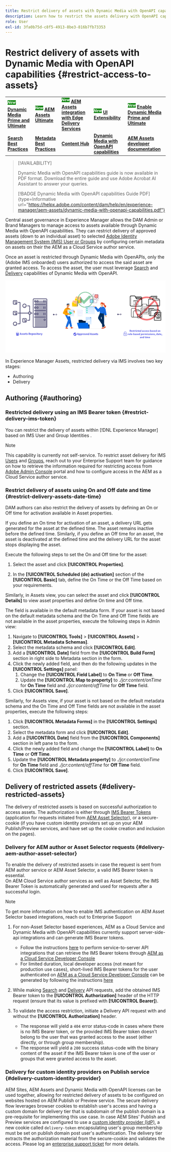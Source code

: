 ```yaml
---
title: Restrict delivery of assets with Dynamic Media with OpenAPI capabilities
description: Learn how to restrict the assets delivery with OpenAPI capabilities.
role: User
exl-id: 3fa0b75d-c8f5-4913-8be3-816b7fb73353
---
```

# Restrict delivery of assets with Dynamic Media with OpenAPI capabilities {#restrict-access-to-assets}

<table>
    <tr>
        <td>
            <sup style= "background-color:#008000; color:#FFFFFF; font-weight:bold"><i>New</i></sup> <a href="/help/assets/dynamic-media/dm-prime-ultimate.md"><b>Dynamic Media Prime and Ultimate</b></a>
        </td>
        <td>
            <sup style= "background-color:#008000; color:#FFFFFF; font-weight:bold"><i>New</i></sup> <a href="/help/assets/assets-ultimate-overview.md"><b>AEM Assets Ultimate</b></a>
        </td>
        <td>
            <sup style= "background-color:#008000; color:#FFFFFF; font-weight:bold"><i>New</i></sup> <a href="/help/assets/integrate-aem-assets-edge-delivery-services.md"><b>AEM Assets integration with Edge Delivery Services</b></a>
        </td>
        <td>
            <sup style= "background-color:#008000; color:#FFFFFF; font-weight:bold"><i>New</i></sup> <a href="/help/assets/aem-assets-view-ui-extensibility.md"><b>UI Extensibility</b></a>
        </td>
          <td>
            <sup style= "background-color:#008000; color:#FFFFFF; font-weight:bold"><i>New</i></sup> <a href="/help/assets/dynamic-media/enable-dynamic-media-prime-and-ultimate.md"><b>Enable Dynamic Media Prime and Ultimate</b></a>
        </td>
    </tr>
    <tr>
        <td>
            <a href="/help/assets/search-best-practices.md"><b>Search Best Practices</b></a>
        </td>
        <td>
            <a href="/help/assets/metadata-best-practices.md"><b>Metadata Best Practices</b></a>
        </td>
        <td>
            <a href="/help/assets/product-overview.md"><b>Content Hub</b></a>
        </td>
        <td>
            <a href="/help/assets/dynamic-media-open-apis-overview.md"><b>Dynamic Media with OpenAPI capabilities</b></a>
        </td>
        <td>
            <a href="https://developer.adobe.com/experience-cloud/experience-manager-apis/"><b>AEM Assets developer documentation</b></a>
        </td>
    </tr>
</table>

>[!AVAILABILITY]
>
>Dynamic Media with OpenAPI capabilities guide is now available in PDF format. Download the entire guide and use Adobe Acrobat AI Assistant to answer your queries. 
>
>[!BADGE Dynamic Media with OpenAPI capabilities Guide PDF]{type=Informative url="https://helpx.adobe.com/content/dam/help/en/experience-manager/aem-assets/dynamic-media-with-openapi-capabilities.pdf"}

Central asset governance in Experience Manager allows the DAM Admin or Brand Managers to manage access to assets available through Dynamic Media with OpenAPI capabilities. They can restrict delivery of approved assets (down to an individual asset) to selected [Adobe Identity Management System (IMS) User or Groups](https://helpx.adobe.com/in/enterprise/using/users.html#user-mgt-strategy) by configuring certain metadata on assets on their the AEM as a Cloud Service author service.

Once an asset is restricted through Dynamic Media with OpenAPIs, only the (Adobe IMS onboarded) users authorized to access the said asset are granted access. To access the asset, the user must leverage [Search](search-assets-api.md) and [Delivery](deliver-assets-apis.md) capabilities of Dynamic Media with OpenAPI.

![Restricted access to assets](/help/assets/assets/restricted-access.png)

In Experience Manager Assets, restricted delivery via IMS involves two key stages: 

* Authoring 
* Delivery

## Authoring {#authoring}

### Restricted delivery using an IMS Bearer token {#restrict-delivery-ims-token}

You can restrict the delivery of assets within [!DNL Experience Manager] based on IMS User and Group Identities .

>[!NOTE]
>
> This capability is currently not self-service. To restrict asset delivery for IMS [Users](https://helpx.adobe.com/in/enterprise/using/manage-directory-users.html) and [Groups](https://helpx.adobe.com/in/enterprise/using/user-groups.html), reach out to your Enterprise Support team for guidance on how to retrieve the information required for restricting access from [Adobe Admin Console](https://adminconsole.adobe.com/) portal and how to configure access in the AEM as a Cloud Service author service.

### Restrict delivery of assets using On and Off date and time {#restrict-delivery-assets-date-time}

DAM authors can also restrict the delivery of assets by defining an On or Off time for activation available in Asset properties.

If you define an On time for activation of an asset, a delivery URL gets generated for the asset at the defined time. The asset remains inactive before the defined time. Similarly, if you define an Off time for an asset, the asset is deactivated at the defined time and the delivery URL for the asset stops displaying the asset.

Execute the following steps to set the On and Off time for the asset:

1. Select the asset and click **[!UICONTROL Properties]**.

1. In the **[!UICONTROL Scheduled (de) activation]** section of the **[!UICONTROL Basic]** tab, define the On Time or the Off Time based on your requirements.

Similarly, in Assets view, you can select the asset and click **[!UICONTROL Details]** to view asset properties and define On time and Off time.

The field is available in the default metadata form. If your asset is not based on the default metadata schema and the On Time and Off Time fields are not available in the asset properties, execute the following steps in Admin view:

1. Navigate to **[!UICONTROL Tools]** > **[!UICONTROL Assets]** > **[!UICONTROL Metadata Schemas]**.
1. Select the metadata schema and click **[!UICONTROL Edit]**.
1. Add a **[!UICONTROL Date]** field from the **[!UICONTROL Build Form]** section in right side to Metadata section in the form. 
1. Click the newly added field, and then do the following updates in the  **[!UICONTROL Settings]** panel:
   1. Change the **[!UICONTROL Field Label]** to **On Time** or **Off Time**.
   1. Update the **[!UICONTROL Map to property]** to _./jcr:content/onTime_ for **On Time** field and _./jcr:content/offTime_ for **Off Time** field.
1. Click **[!UICONTROL Save]**.

Similarly, for Assets view, if your asset is not based on the default metadata schema and the On Time and Off Time fields are not available in the asset properties, execute the following steps:

1. Click **[!UICONTROL Metadata Forms]** in the **[!UICONTROL Settings]** section. 
1. Select the metadata form and click **[!UICONTROL Edit]**. 
1. Add a **[!UICONTROL Date]** field from the **[!UICONTROL Components]** section in left pane to the form. 
1. Click the newly added field and change the **[!UICONTROL Label]** to **On Time** or **Off Time**.
1. Update the **[!UICONTROL Metadata property]** to _./jcr:content/onTime_ for **On Time** field and _./jcr:content/offTime_ for **Off Time** field.
1. Click **[!UICONTROL Save]**. 



## Delivery of restricted assets {#delivery-restricted-assets}

The delivery of restricted assets is based on successful authorization to access assets. The authorization is either through [IMS Bearer Tokens](https://developer.adobe.com/developer-console/docs/guides/authentication/UserAuthentication/IMS/) (application for requests initiated from [AEM Asset Selector](https://experienceleague.adobe.com/en/docs/experience-manager-cloud-service/content/assets/manage/asset-selector/overview-asset-selector)), or a secure-cookie (if you have custom identity providers set up on your AEM Publish/Preview services, and have set up the cookie creation and inclusion on the pages).

### Delivery for AEM author or Asset Selector requests {#delivery-aem-author-asset-selector}

To enable the delivery of restricted assets in case the request is sent from AEM author service or AEM Asset Selector, a valid IMS Bearer token is essential.  
On AEM Cloud Service author services as well as Asset Selector, the IMS Bearer Token is automatically generated and used for requests after a successful login.

>[!NOTE]
>
>To get more information on how to enable IMS authentication on AEM Asset Selector based integrations, reach out to Enterprise Support

1. For non-Asset Selector based experiences, AEM as a Cloud Service and Dynamic Media with OpenAPI capabilities currently support server-side-api integrations and can generate IMS Bearer tokens.
   * Follow the instructions [here](https://experienceleague.adobe.com/en/docs/experience-manager-cloud-service/content/implementing/developing/generating-access-tokens-for-server-side-apis#the-server-to-server-flow) to perform service-to-server API integrations that can retrieve the IMS Bearer tokens through [AEM as a Cloud Service Developer Console](https://experienceleague.adobe.com/en/docs/experience-manager-cloud-service/content/implementing/developing/development-guidelines#crxde-lite-and-developer-console)
   * For limited duration, local developer access (not meant for production use cases), short-lived IMS Bearer tokens for the user authenticated on [AEM as a Cloud Service Developer Console](https://experienceleague.adobe.com/en/docs/experience-manager-cloud-service/content/implementing/developing/development-guidelines#crxde-lite-and-developer-console) can be generated by following the instructions [here](https://experienceleague.adobe.com/en/docs/experience-manager-cloud-service/content/implementing/developing/generating-access-tokens-for-server-side-apis#developer-flow)

1. While making [Search](search-assets-api.md) and [Delivery](deliver-assets-apis.md) API requests, add the obtained IMS Bearer token to the **[!UICONTROL Authorization]** header of the HTTP request (ensure that its value is prefixed with **[!UICONTROL Bearer]**).

1. To validate the access restriction, initiate a Delivery API request with and without the **[!UICONTROL Authorization]** header.
   * The response will yield a `404` error status-code in cases where there is no IMS Bearer token, or the provided IMS Bearer token doesn't belong to the user that was granted access to the asset (either directly, or through group membership).
   * The response will yield a `200` success status-code with the binary content of the asset if the IMS Bearer token is one of the user or groups that were granted access to the asset.

### Delivery for custom identity providers on Publish service {#delivery-custom-identity-provider}

AEM Sites, AEM Assets and Dynamic Media with OpenAPI licenses can be used together, allowing for restricted delivery of assets to be configured on websites hosted on AEM Publish or Preview service. The secure delivery flow leverages browser cookies to establish user's access and having a custom domain for delivery tier that is subdomain of the publish domain is a pre-requisite for implementing this use case. In case AEM Sites' Publish and Preview services are configured to use a [custom identity provider (IdP)](https://experienceleague.adobe.com/en/docs/experience-manager-learn/cloud-service/authentication/saml-2-0), a new cookie called `delivery-token` encapsulating user's group membership must be set on publish domain post user's authentication. The delivery tier extracts the authorization material from the secure-cookie and validates the access. Please log an [enterprise support ticket](/help/assets/dynamic-media-open-apis-overview.md#how-to-enable-the-dynamic-media-with-openapi-capabilities) for more details.
